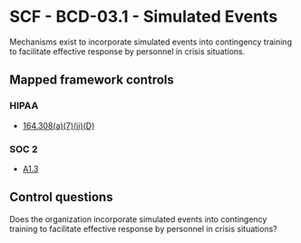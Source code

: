 # SCF - BCD-03.1 - Simulated Events
Mechanisms exist to incorporate simulated events into contingency training to facilitate effective response by personnel in crisis situations.
## Mapped framework controls
### HIPAA
- [164.308(a)(7)(ii)(D)](../hipaa/164308a7iid.md)
  
### SOC 2
- [A1.3](../soc2/a13.md)
  
## Control questions
Does the organization incorporate simulated events into contingency training to facilitate effective response by personnel in crisis situations?
  
